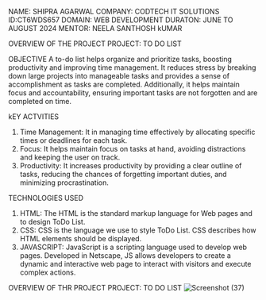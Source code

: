 NAME: SHIPRA AGARWAL
COMPANY: CODTECH IT SOLUTIONS
ID:CT6WDS657
DOMAIN: WEB DEVELOPMENT
DURATON: JUNE TO AUGUST 2024
MENTOR: NEELA SANTHOSH kUMAR

OVERVIEW OF THE PROJECT
PROJECT: TO DO LIST

OBJECTIVE
A to-do list helps organize and prioritize tasks, boosting productivity and improving time management. 
It reduces stress by breaking down large projects into manageable tasks and provides a sense of accomplishment as tasks are completed.
Additionally, it helps maintain focus and accountability, ensuring important tasks are not forgotten and are completed on time.

kEY ACTVITIES
1. Time Management: It  in managing time effectively by allocating specific times or deadlines for each task.
2. Focus: It helps maintain focus on tasks at hand, avoiding distractions and keeping the user on track.
3. Productivity: It increases productivity by providing a clear outline of tasks, reducing the chances of forgetting important duties, and minimizing procrastination.

TECHNOLOGIES USED
1. HTML: The HTML is the standard markup language for Web pages and to design ToDo List.
2. CSS:  CSS is the language we use to style ToDo List. CSS describes how HTML elements should be displayed.
3. JAVASCRIPT: JavaScript is a scripting language used to develop web pages. Developed in Netscape, JS allows developers to create a dynamic and interactive web page to interact with visitors and execute complex actions.

OVERVIEW OF THR PROJECT
PROJECT: TO DO LIST
![Screenshot (37)](https://github.com/user-attachments/assets/544e7cb4-69db-464b-871a-8b06e08be02f)

